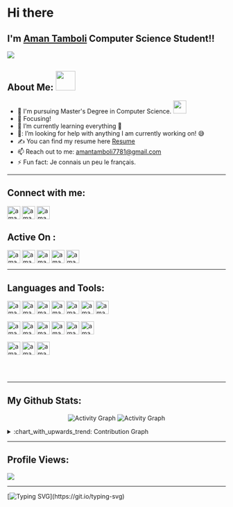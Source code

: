 # Hi there <img src="https://github.com/TheDudeThatCode/TheDudeThatCode/blob/master/Assets/Hi.gif" width="10px" height="10px">
## I'm [Aman Tamboli](https://amantamboli.github.io/portfolio/)  Computer Science Student!!

![](https://camo.githubusercontent.com/992babdffd8c74a1502de375fbdf7e4d54773242/68747470733a2f2f6d656469612e67697068792e636f6d2f6d656469612f53576f536b4e36447854737a71494b4571762f67697068792e676966)

 ##  About Me: <img src="https://github.com/TheDudeThatCode/TheDudeThatCode/blob/master/Assets/Developer.gif" width="45px">
- 🏦 I'm pursuing Master's Degree in Computer Science.
      <img src="https://media.giphy.com/media/WUlplcMpOCEmTGBtBW/giphy.gif" width="30">
- 🔭 Focusing!
- 🌱 I’m currently learning everything 🤣
- 🤔: I’m looking for help with anything I am currently working on! 😅
- ✍ You can find my resume here [Resume]
- 📫 Reach out to me: amantamboli7781@gmail.com
- ⚡ Fun fact: Je connais un peu le français.


---

## Connect with me:
<p align="left">
<a href="https://www.linkedin.com/in/amantamboli/" target="blank"><img align="center" src="https://img.shields.io/badge/-LinkedIn-0A66C2?logo=LinkedIn&style=flat" alt="amantamboli/linkedin" height="30px"/></a>  
<a href="https://t.me/tamboliaman" target="_blank"><img align="center" src="https://img.shields.io/badge/-Telegram-26A5E4?logo=Telegram&style=flat" alt="amantamboli/telegram" height="30px" /></a>  
<a href="mailto: amantamboli7781@gmail.com" target="_blank"><img align="center" src="https://img.shields.io/badge/-Mail%20Me-EA4335?logo=Gmail&style=flat&logoColor=white" alt="amantamboli/gmail" height="30px" /></a>  

</p>

## Active On :
<p align="left">  
 <a href="#" target="blank"><img align="center" src="https://img.shields.io/badge/-CodeChef-5B4638?logo=CodeChef&style=flat&logoColor=white" alt="amantamboli/CodeChef" height="30px"/></a> 
 <a href="#" target="blank"><img align="center" src="https://img.shields.io/badge/-Codeforces-1F8ACB?logo=Codeforces&style=flat&logoColor=white" alt="amantamboli/Codeforces" height="30px"/></a> 
 <a href="#" target="blank"><img align="center" src="https://img.shields.io/badge/-atcoder-00599C?logo=Codio&style=flat&logoColor=white" alt="amantamboli/atcoder" height="30px"/></a> 
 <a href="#" target="blank"><img align="center" src="https://img.shields.io/badge/-LeetCode-FFA116?logo=LeetCode&style=flat&logoColor=white" alt="amantamboli/leetcode" height="30px"/></a> 
 <a href="#" target="blank"><img align="center" src="https://img.shields.io/badge/-CodePen-000000?logo=CodePen&style=flat&logoColor=white" alt="amantamboli/Codepen" height="30px"/></a> 
</p>  

---
## Languages and Tools:
<p align="left">
<img align="center" src="https://img.shields.io/badge/-C++-00599C?logo=C++&style=flat&logoColor=white&logoHeight=30" alt="amantamboli/C++" height="30px"/>
<img align="center" src="https://img.shields.io/badge/-JavaScript-F7DF1E?logo=JavaScript&style=flat&logoColor=white&logoHeight=30" alt="amantamboli/javascript" height="30px"/>
<img align="center" src="https://img.shields.io/badge/-Python-3776AB?logo=Python&style=flat&logoColor=white&logoHeight=30" alt="amantamboli/python" height="30px"/>
<img align="center" src="https://img.shields.io/badge/-Django-092E20?logo=Django&style=flat&logoColor=white&logoHeight=30" alt="amantamboli/django" height="30px"/>
<img align="center" src="https://img.shields.io/badge/-CodePen-092E20?logo=CodePen&style=flat&logoColor=white" alt="amantamboli/Codepen" height="30px"/>
<img align="center" src="https://img.shields.io/badge/-HTML5-E34F26?logo=HTML5&style=flat&logoColor=white" alt="amantamboli/html" height="30px"/>
<img align="center" src="https://img.shields.io/badge/-CSS3-1572B6?logo=CSS3&style=flat&logoColor=white" alt="amantamboli/Css" height="30px"/>
<br>
<br>
<img align="center" src="https://img.shields.io/badge/-Visual%20Studio%20Code-007ACC?logo=Visual%20Studio%20Code&style=flat&logoColor=white" alt="amantamboli/vscode" height="30px"/>
<img align="center" src="https://img.shields.io/badge/-Git-F05032?logo=Git&style=flat&logoColor=white" alt="amantamboli/git" height="30px"/>
<img align="center" src="https://img.shields.io/badge/-GitHub-181717?logo=GitHub&style=flat&logoColor=white" alt="amantamboli/github" height="30px"/>
<img align="center" src="https://img.shields.io/badge/-Java-007396?logo=Java&style=flat&logoColor=white" alt="amantamboli/java" height="30px"/>
<img align="center" src="https://img.shields.io/badge/-PostgreSQL-4169E1?logo=PostgreSQL&style=flat&logoColor=white" alt="amantamboli/psql" height="30px"/>
<img align="center" src="https://img.shields.io/badge/-MySQL-4479A1?logo=MySQL&style=flat&logoColor=white" alt="amantamboli/mysql" height="30px"/>
<br>
<br>
<img align="center" src="https://img.shields.io/badge/-PHP-777BB4?logo=PHP&style=flat&logoColor=white" alt="amantamboli/php" height="30px"/>
<img align="center" src="https://img.shields.io/badge/-DigitalOcean-0080FF?logo=DigitalOcean&style=flat&logoColor=white" alt="amantamboli/digitalocean" height="30px"/>
<img align="center" src="https://img.shields.io/badge/-Canva-00C4CC?logo=Canva&style=flat&logoColor=white" alt="amantamboli/Canva" height="30px"/>
</p> 




<br />
<br />

---



##  My Github Stats:

<p align="center">
<img align="center" alt="Activity Graph" src="https://github-readme-stats.vercel.app/api?username=amantamboli&show_icons=true&title_color=ffc857&icon_color=8ac926&text_color=daf7dc&bg_color=151515&hide=issues&count_private=true&include_all_commits=true" />


<img align="center" alt="Activity Graph" src="https://github-readme-streak-stats.herokuapp.com/?user=amantamboli&theme=dark" />
</p>
<details>
   <summary>:chart_with_upwards_trend: Contribution Graph </summary>
   <br/>
   <a><img alt="Activity Graph" src="https://activity-graph.herokuapp.com/graph?username=amantamboli&bg_color=1F222E&color=F8D866&line=F85D7F&point=FFFFFF&hide_border=true" /></a>
</details>

---

## Profile Views:

![](https://profile-counter.glitch.me/amantamboli/count.svg)

---
[![Typing SVG](https://readme-typing-svg.herokuapp.com?font=Ubuntu&color=%230EAA20&vCenter=true&lines=Thanks+for+visiting!+You're+welcome!)](https://git.io/typing-svg)

[Resume]: https://drive.google.com/file/d/1K_g_47uRHQzLgfKSFzvQWlEfCit0d46j/view?usp=drivesdk

